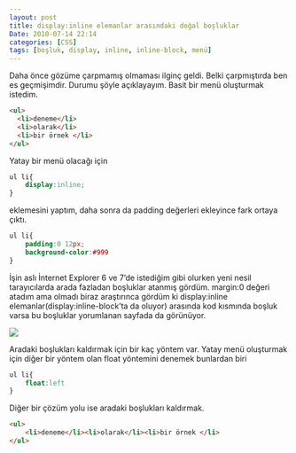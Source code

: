 ```yaml
---
layout: post
title: display:inline elemanlar arasındaki doğal boşluklar
Date: 2010-07-14 22:14
categories: [CSS]
tags: [boşluk, display, inline, inline-block, menü]
---
```


Daha önce gözüme çarpmamış olmaması ilginç geldi. Belki çarpmıştırda ben
es geçmişimdir. Durumu şöyle açıklayayım. Basit bir menü oluşturmak
istedim.

```html
<ul>
  <li>deneme</li>
  <li>olarak</li>
  <li>bir örnek </li>
</ul>
```

Yatay bir menü olacağı için

```css
ul li{
	display:inline;
}
```

eklemesini yaptım, daha sonra da padding değerleri ekleyince fark ortaya
çıktı.

```css
ul li{
	padding:0 12px;
	background-color:#999
}
```

İşin aslı İnternet Explorer 6 ve 7’de istediğim gibi olurken yeni nesil
tarayıcılarda arada fazladan boşluklar atanmış gördüm. margin:0 değeri
atadım ama olmadı biraz araştırınca gördüm ki display:inline
elemanlar(display:inline-block’ta da oluyor) arasında kod kısmında
boşluk varsa bu boşluklar yorumlanan sayfada da görünüyor.

![][100]

Aradaki boşlukları kaldırmak için bir kaç yöntem var. Yatay menü
oluşturmak için diğer bir yöntem olan float yöntemini denemek bunlardan
biri

```css
ul li{
	float:left
}
```

Diğer bir çözüm yolu ise aradaki boşlukları kaldırmak.

```html
<ul>
	<li>deneme</li><li>olarak</li><li>bir örnek </li>
</ul>
```

  [100]: https://lh4.googleusercontent.com/pEfwOl1XzeOmHs7SKQmlHJ4bY4pKA47H_mfon9utneJmtdtYIHjs-DNtAKzVYBZ1ngfV27w1Xty-BLB7bwIi3CyOP5mUsiRznL08IYJHKqK9a762
